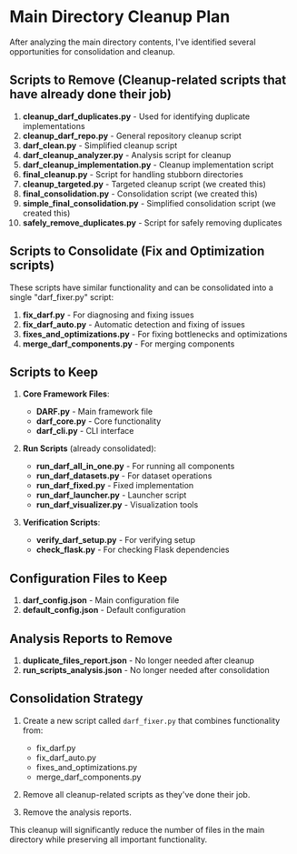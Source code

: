 # Main Directory Cleanup Plan

After analyzing the main directory contents, I've identified several opportunities for consolidation and cleanup.

## Scripts to Remove (Cleanup-related scripts that have already done their job)

1. **cleanup_darf_duplicates.py** - Used for identifying duplicate implementations
2. **cleanup_darf_repo.py** - General repository cleanup script
3. **darf_clean.py** - Simplified cleanup script
4. **darf_cleanup_analyzer.py** - Analysis script for cleanup
5. **darf_cleanup_implementation.py** - Cleanup implementation script
6. **final_cleanup.py** - Script for handling stubborn directories
7. **cleanup_targeted.py** - Targeted cleanup script (we created this)
8. **final_consolidation.py** - Consolidation script (we created this)
9. **simple_final_consolidation.py** - Simplified consolidation script (we created this)
10. **safely_remove_duplicates.py** - Script for safely removing duplicates

## Scripts to Consolidate (Fix and Optimization scripts)

These scripts have similar functionality and can be consolidated into a single "darf_fixer.py" script:

1. **fix_darf.py** - For diagnosing and fixing issues
2. **fix_darf_auto.py** - Automatic detection and fixing of issues
3. **fixes_and_optimizations.py** - For fixing bottlenecks and optimizations
4. **merge_darf_components.py** - For merging components

## Scripts to Keep

1. **Core Framework Files**:
   - **DARF.py** - Main framework file
   - **darf_core.py** - Core functionality
   - **darf_cli.py** - CLI interface

2. **Run Scripts** (already consolidated):
   - **run_darf_all_in_one.py** - For running all components
   - **run_darf_datasets.py** - For dataset operations
   - **run_darf_fixed.py** - Fixed implementation
   - **run_darf_launcher.py** - Launcher script
   - **run_darf_visualizer.py** - Visualization tools

3. **Verification Scripts**:
   - **verify_darf_setup.py** - For verifying setup
   - **check_flask.py** - For checking Flask dependencies

## Configuration Files to Keep

1. **darf_config.json** - Main configuration file
2. **default_config.json** - Default configuration

## Analysis Reports to Remove

1. **duplicate_files_report.json** - No longer needed after cleanup
2. **run_scripts_analysis.json** - No longer needed after consolidation

## Consolidation Strategy

1. Create a new script called `darf_fixer.py` that combines functionality from:
   - fix_darf.py
   - fix_darf_auto.py
   - fixes_and_optimizations.py
   - merge_darf_components.py

2. Remove all cleanup-related scripts as they've done their job.

3. Remove the analysis reports.

This cleanup will significantly reduce the number of files in the main directory while preserving all important functionality.
